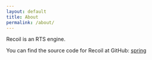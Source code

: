 ```yaml
---
layout: default
title: About
permalink: /about/
---
```


Recoil is an RTS engine.

You can find the source code for Recoil at GitHub:
[spring](https://github.com/beyond-all-reason/RecoilEngine)
